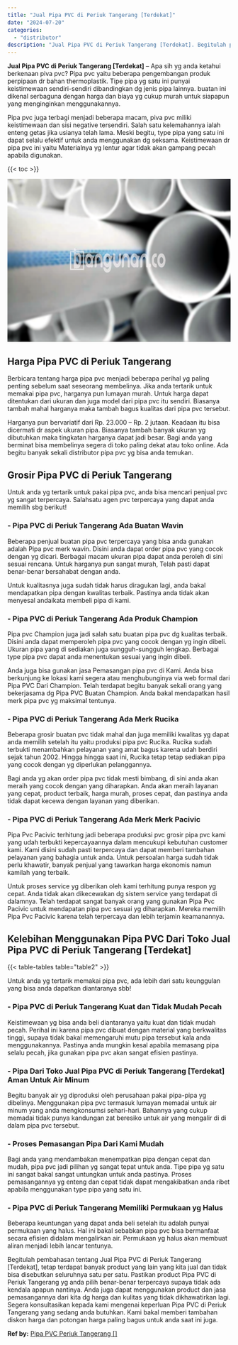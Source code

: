 ```yaml
---
title: "Jual Pipa PVC di Periuk Tangerang [Terdekat]"
date: "2024-07-20"
categories: 
  - "distributor"
description: "Jual Pipa PVC di Periuk Tangerang [Terdekat]. Begitulah pembahasan tentang Jual Pipa PVC di Periuk Tangerang [Terdekat], tetap terdapat banyak product yang..."
---
```


**Jual Pipa PVC di Periuk Tangerang \[Terdekat\]** – Apa sih yg anda ketahui berkenaan piva pvc? Pipa pvc yaitu beberapa pengembangan produk perpipaan dr bahan thermoplastik. Tipe pipa yg satu ini punyai keistimewaan sendiri-sendiri dibandingkan dg jenis pipa lainnya. buatan ini dikenal serbaguna dengan harga dan biaya yg cukup murah untuk siapapun yang menginginkan menggunakannya.

Pipa pvc juga terbagi menjadi beberapa macam, piva pvc miliki keistimewaan dan sisi negative tersendiri. Salah satu kelemahannya ialah enteng getas jika usianya telah lama. Meski begitu, type pipa yang satu ini dapat selalu efektif untuk anda menggunakan dg seksama. Keistimewaan dr pipa pvc ini yaitu Materialnya yg lentur agar tidak akan gampang pecah apabila digunakan.

{{< toc >}}

![Jual Pipa PVC di Periuk Tangerang [Terdekat]](/images/jaul-pipa-pvc-30.png)

## Harga Pipa PVC di Periuk Tangerang

Berbicara tentang harga pipa pvc menjadi beberapa perihal yg paling penting sebelum saat seseorang membelinya. Jika anda tertarik untuk memakai pipa pvc, harganya pun lumayan murah. Untuk harga dapat ditentukan dari ukuran dan juga model dari pipa pvc itu sendiri. Biasanya tambah mahal harganya maka tambah bagus kualitas dari pipa pvc tersebut.

Harganya pun bervariatif dari Rp. 23.000 – Rp. 2 jutaan. Keadaan itu bisa dicermati dr aspek ukuran pipa. Biasanya tambah banyak ukuran yg dibutuhkan maka tingkatan harganya dapat jadi besar. Bagi anda yang berminat bisa membelinya segera di toko paling dekat atau toko online. Ada begitu banyak sekali distributor pipa pvc yg bisa anda temukan.

## Grosir Pipa PVC di Periuk Tangerang

Untuk anda yg tertarik untuk pakai pipa pvc, anda bisa mencari penjual pvc yg sangat terpercaya. Salahsatu agen pvc terpercaya yang dapat anda memilih sbg berikut!

### \- Pipa PVC di Periuk Tangerang Ada Buatan Wavin

Beberapa penjual buatan pipa pvc terpercaya yang bisa anda gunakan adalah Pipa pvc merk wavin. Disini anda dapat order pipa pvc yang cocok dengan yg dicari. Berbagai macam ukuran pipa dapat anda peroleh di sini sesuai rencana. Untuk harganya pun sangat murah, Telah pasti dapat benar-benar bersahabat dengan anda.

Untuk kualitasnya juga sudah tidak harus diragukan lagi, anda bakal mendapatkan pipa dengan kwalitas terbaik. Pastinya anda tidak akan menyesal andaikata membeli pipa di kami.

### \- Pipa PVC di Periuk Tangerang Ada Produk Champion

Pipa pvc Champion juga jadi salah satu buatan pipa pvc dg kualitas terbaik. Disini anda dapat memperoleh pipa pvc yang cocok dengan yg ingin dibeli. Ukuran pipa yang di sediakan juga sungguh-sungguh lengkap. Berbagai type pipa pvc dapat anda menentukan sesuai yang ingin dibeli.

Anda juga bisa gunakan jasa Pemasangan pipa pvc di Kami. Anda bisa berkunjung ke lokasi kami segera atau menghubunginya via web formal dari Pipa PVC Dari Champion. Telah terdapat begitu banyak sekali orang yang bekerjasama dg Pipa PVC Buatan Champion. Anda bakal mendapatkan hasil merk pipa pvc yg maksimal tentunya.

### \- Pipa PVC di Periuk Tangerang Ada Merk Rucika

Beberapa grosir buatan pvc tidak mahal dan juga memiliki kwalitas yg dapat anda memilih setelah itu yaitu produksi pipa pvc Rucika. Rucika sudah terbukti menambahkan pelayanan yang amat bagus karena udah berdiri sejak tahun 2002. Hingga hingga saat ini, Rucika tetap tetap sediakan pipa yang cocok dengan yg diperlukan pelanggannya.

Bagi anda yg akan order pipa pvc tidak mesti bimbang, di sini anda akan meraih yang cocok dengan yang diharapkan. Anda akan meraih layanan yang cepat, product terbaik, harga murah, proses cepat, dan pastinya anda tidak dapat kecewa dengan layanan yang diberikan.

### \- Pipa PVC di Periuk Tangerang Ada Merk Merk Pacivic

Pipa Pvc Pacivic terhitung jadi beberapa produksi pvc grosir pipa pvc kami yang udah terbukti kepercayaannya dalam mencukupi kebutuhan customer kami. Kami disini sudah pasti terpercaya dan dapat memberi tambahan pelayanan yang bahagia untuk anda. Untuk persoalan harga sudah tidak perlu khawatir, banyak penjual yang tawarkan harga ekonomis namun kamilah yang terbaik.

Untuk proses service yg diberikan oleh kami terhitung punya respon yg cepat. Anda tidak akan dikecewakan dg sistem service yang terdapat di dalamnya. Telah terdapat sangat banyak orang yang gunakan Pipa Pvc Pacivic untuk mendapatan pipa pvc sesuai yg diharapkan. Mereka memilih Pipa Pvc Pacivic karena telah terpercaya dan lebih terjamin keamanannya.

## Kelebihan Menggunakan Pipa PVC Dari Toko Jual Pipa PVC di Periuk Tangerang \[Terdekat\]

{{< table-tables table="table2" >}}

Untuk anda yg tertarik memakai pipa pvc, ada lebih dari satu keunggulan yang bisa anda dapatkan diantaranya sbb!

### \- Pipa PVC di Periuk Tangerang Kuat dan Tidak Mudah Pecah

Keistimewaan yg bisa anda beli diantaranya yaitu kuat dan tidak mudah pecah. Perihal ini karena pipa pvc dibuat dengan material yang berkwalitas tinggi, supaya tidak bakal memengaruhi mutu pipa tersebut kala anda menggunakannya. Pastinya anda mungkin kesal apabila memasang pipa selalu pecah, jika gunakan pipa pvc akan sangat efisien pastinya.

### \- Pipa Dari Toko Jual Pipa PVC di Periuk Tangerang \[Terdekat\] Aman Untuk Air Minum

Begitu banyak air yg diproduksi oleh perusahaan pakai pipa-pipa yg dibelinya. Menggunakan pipa pvc termasuk lumayan memadai untuk air minum yang anda mengkonsumsi sehari-hari. Bahannya yang cukup memadai tidak punya kandungan zat beresiko untuk air yang mengalir di di dalam pipa pvc tersebut.

### \- Proses Pemasangan Pipa Dari Kami Mudah

Bagi anda yang mendambakan menempatkan pipa dengan cepat dan mudah, pipa pvc jadi pilihan yg sangat tepat untuk anda. Tipe pipa yg satu ini sangat bakal sangat untungkan untuk anda pastinya. Proses pemasangannya yg enteng dan cepat tidak dapat mengakibatkan anda ribet apabila menggunakan type pipa yang satu ini.

### \- Pipa PVC di Periuk Tangerang Memiliki Permukaan yg Halus

Beberapa keuntungan yang dapat anda beli setelah itu adalah punyai permukaan yang halus. Hal ini bakal sebabkan pipa pvc bisa bermanfaat secara efisien didalam mengalirkan air. Permukaan yg halus akan membuat aliran menjadi lebih lancar tentunya.

Begitulah pembahasan tentang Jual Pipa PVC di Periuk Tangerang \[Terdekat\], tetap terdapat banyak product yang lain yang kita jual dan tidak bisa disebutkan seluruhnya satu per satu. Pastikan product Pipa PVC di Periuk Tangerang yg anda pilih benar-benar terpercaya supaya tidak ada kendala apapun nantinya. Anda juga dapat menggunakan product dan jasa pemasangannya dari kita dg harga dan kulitas yang tidak dikhawatirkan lagi. Segera konsultasikan kepada kami mengenai keperluan Pipa PVC di Periuk Tangerang yang sedang anda butuhkan. Kami bakal memberi tambahan diskon harga dan potongan harga paling bagus untuk anda saat ini juga.

**Ref by:** [Pipa PVC Periuk Tangerang []](https://id.wikipedia.org/wiki/Pipa)
